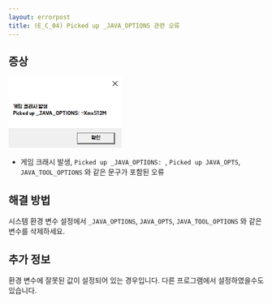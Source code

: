 ```yaml
---
layout: errorpost
title: (E_C_04) Picked up _JAVA_OPTIONS 관련 오류
---
```


## 증상

![](/assets/E_C_04_01.png)

- 게임 크래시 발생, `Picked up _JAVA_OPTIONS: `, `Picked up JAVA_OPTS`, `JAVA_TOOL_OPTIONS` 와 같은 문구가 포함된 오류

## 해결 방법

시스템 환경 변수 설정에서 `_JAVA_OPTIONS`, `JAVA_OPTS`, `JAVA_TOOL_OPTIONS` 와 같은 변수를 삭제하세요.

## 추가 정보

환경 변수에 잘못된 값이 설정되어 있는 경우입니다. 다른 프로그램에서 설정하였을수도 있습니다.